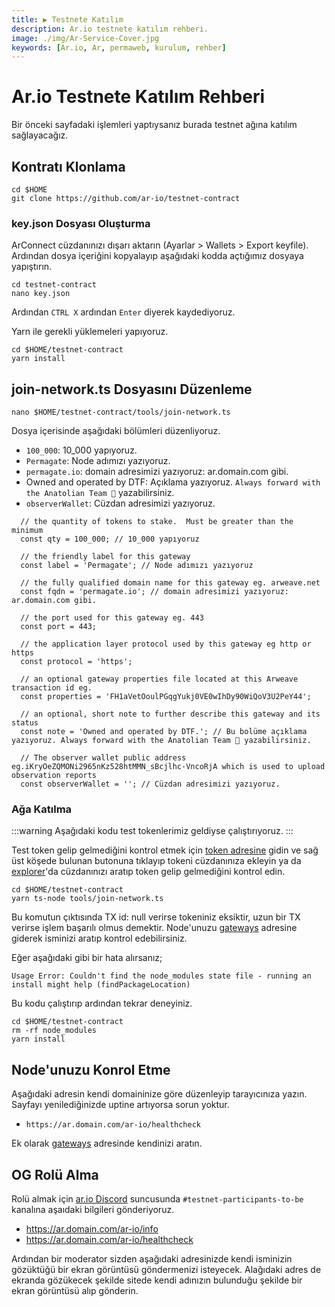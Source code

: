 ```yaml
---
title: ▶️ Testnete Katılım
description: Ar.io testnete katılım rehberi.
image: ./img/Ar-Service-Cover.jpg
keywords: [Ar.io, Ar, permaweb, kurulum, rehber]
---
```


# Ar.io Testnete Katılım Rehberi

Bir önceki sayfadaki işlemleri yaptıysanız burada testnet ağına katılım sağlayacağız. 

## Kontratı Klonlama

```shell
cd $HOME
git clone https://github.com/ar-io/testnet-contract
```

### key.json Dosyası Oluşturma

ArConnect cüzdanınızı dışarı aktarın (Ayarlar > Wallets > Export keyfile). Ardından dosya içeriğini kopyalayıp aşağıdaki kodda açtığımız dosyaya yapıştırın.

```shell
cd testnet-contract
nano key.json
```
Ardından `CTRL X` ardından `Enter` diyerek kaydediyoruz.


Yarn ile gerekli yüklemeleri yapıyoruz.
```shell
cd $HOME/testnet-contract
yarn install
```

## join-network.ts Dosyasını Düzenleme
```shell
nano $HOME/testnet-contract/tools/join-network.ts 
```
Dosya içerisinde aşağıdaki bölümleri düzenliyoruz.
* `100_000`: 10_000 yapıyoruz.
* `Permagate`: Node adımızı yazıyoruz.
* `permagate.io`: domain adresimizi yazıyoruz: ar.domain.com gibi.
* Owned and operated by DTF: Açıklama yazıyoruz. `Always forward with the Anatolian Team 🐆` yazabilirsiniz.
* `observerWallet`: Cüzdan adresimizi yazıyoruz.
```shell
  // the quantity of tokens to stake.  Must be greater than the minimum
  const qty = 100_000; // 10_000 yapıyoruz

  // the friendly label for this gateway
  const label = 'Permagate'; // Node adımızı yazıyoruz

  // the fully qualified domain name for this gateway eg. arweave.net
  const fqdn = 'permagate.io'; // domain adresimizi yazıyoruz: ar.domain.com gibi.

  // the port used for this gateway eg. 443
  const port = 443;

  // the application layer protocol used by this gateway eg http or https
  const protocol = 'https';

  // an optional gateway properties file located at this Arweave transaction id eg.
  const properties = 'FH1aVetOoulPGqgYukj0VE0wIhDy90WiQoV3U2PeY44';

  // an optional, short note to further describe this gateway and its status
  const note = 'Owned and operated by DTF.'; // Bu bolüme açıklama yazıyoruz. Always forward with the Anatolian Team 🐆 yazabilirsiniz.

  // The observer wallet public address eg.iKryOeZQMONi2965nKz528htMMN_sBcjlhc-VncoRjA which is used to upload observation reports
  const observerWallet = ''; // Cüzdan adresimizi yazıyoruz.
```

### Ağa Katılma

:::warning
Aşağıdaki kodu test tokenlerimiz geldiyse çalıştırıyoruz. 
:::

Test token gelip gelmediğini kontrol etmek için [token adresine](https://viewblock.io/arweave/contract/bLAgYxAdX2Ry-nt6aH2ixgvJXbpsEYm28NgJgyqfs-U) gidin ve sağ üst köşede bulunan butonuna tıklayıp tokeni cüzdanınıza ekleyin ya da [explorer](https://viewblock.io/arweave)'da cüzdanınızı aratıp token gelip gelmediğini kontrol edin.

```shell
cd $HOME/testnet-contract
yarn ts-node tools/join-network.ts
```
Bu komutun çıktısında TX id: null verirse tokeniniz eksiktir, uzun bir TX verirse işlem başarılı olmus demektir. Node'unuzu [gateways](https://gateways.ar-io.dev/) adresine giderek isminizi aratıp kontrol edebilirsiniz.

Eğer aşağıdaki gibi bir hata alırsanız; 
```shell
Usage Error: Couldn't find the node_modules state file - running an install might help (findPackageLocation)
```

Bu kodu çalıştırıp ardından tekrar deneyiniz.
```shell
cd $HOME/testnet-contract
rm -rf node_modules
yarn install
```

## Node'unuzu Konrol Etme

Aşağıdaki adresin kendi domaininize göre düzenleyip tarayıcınıza yazın. Sayfayı yenilediğinizde uptine artıyorsa sorun yoktur.
* `https://ar.domain.com/ar-io/healthcheck`

Ek olarak [gateways](https://gateways.ar-io.dev/) adresinde kendinizi aratın.

## OG Rolü Alma

Rolü almak için [ar.io Discord](https://discord.gg/ApxXjvwECK) suncusunda `#testnet-participants-to-be ` kanalına aşaıdaki bilgileri gönderiyoruz.

* https://ar.domain.com/ar-io/info
* https://ar.domain.com/ar-io/healthcheck

Ardından bir moderator sizden aşağıdaki adresinizde kendi isminizin gözüktüğü bir ekran görüntüsü göndermenizi isteyecek. Alağıdaki adres de ekranda gözükecek şekilde sitede kendi adınızın bulunduğu şekilde bir ekran görüntüsü alıp gönderin.